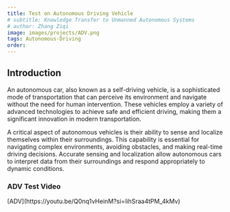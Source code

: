 ```yaml
---
title: Test on Autonomous Driving Vehicle 
# subtitle: Knowledge Transfer to Unmanned Autonomous Systems
# author: Zhang Ziqi
image: images/projects/ADV.png
tags: Autonomous-Driving
order: 
---
```

## Introduction
An autonomous car, also known as a self-driving vehicle, is a sophisticated mode of transportation that can perceive its environment and navigate without the need for human intervention. These vehicles employ a variety of advanced technologies to achieve safe and efficient driving, making them a significant innovation in modern transportation.

A critical aspect of autonomous vehicles is their ability to sense and localize themselves within their surroundings. This capability is essential for navigating complex environments, avoiding obstacles, and making real-time driving decisions. Accurate sensing and localization allow autonomous cars to interpret data from their surroundings and respond appropriately to dynamic conditions.

### ADV Test Video 
<div style="max-width: 850px; margin: 0 auto; border-radius: 15px; overflow: hidden;">
  [ADV](https://youtu.be/Q0nq1vHeinM?si=lihSraa4tPM_4kMv)
</div>
